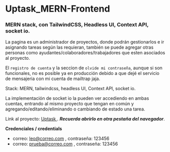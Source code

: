 # Uptask_MERN-Frontend
### MERN stack, con TailwindCSS, Headless UI, Context API, socket io.

La pagina es un administrador de proyectos, donde podrán gestionarlos e ir asignando tareas según las requieran, 
también se puede agregar otras personas como ayudantes/colaboradores/trabajadores que esten asociados al proyecto.

El `registro de cuenta` y la seccion de `olvide mi contraseña`, aunque si son funcionales, no es posible ya en producción debido a que dejé el servicio de mensajeria 
con mi cuenta de mailtrap jaja.

Stack: MERN, tailwindcss, headless UI, Context API, socket io.

La implementación de socket io la pueden ver accediendo en ambas cuentas, entrando al mismo proyecto que tengan en común y agregando/editando/eliminando 
o cambiando de estado una tarea.

Link al proyecto: [ Uptask ](https://adminprojects-leo-torres.netlify.app). ***Recuerda abrirlo en otra pestaña del navegador***.

**Credenciales / credentials**
- correo: leo@correo.com , contraseña: 123456
- correo: prueba@correo.com , contraseña: 123456
 

